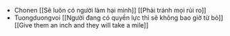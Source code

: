 - Chonen [[Sẽ luôn có người làm hại mình]] [[Phải tránh mọi rủi ro]]
- Tuongduongvoi [[Người đang có quyền lực thì sẽ không bao giờ từ bỏ]] [[Give them an inch and they will take a mile]]